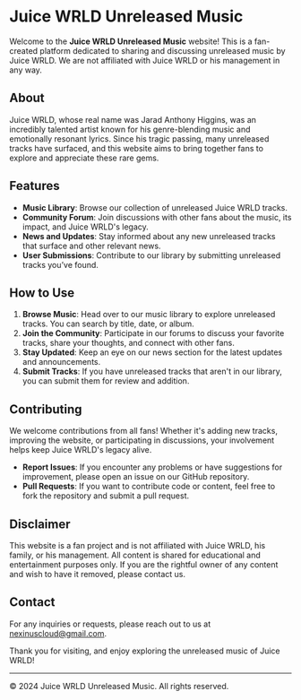 # Juice WRLD Unreleased Music

Welcome to the **Juice WRLD Unreleased Music** website! This is a fan-created platform dedicated to sharing and discussing unreleased music by Juice WRLD. We are not affiliated with Juice WRLD or his management in any way.

## About

Juice WRLD, whose real name was Jarad Anthony Higgins, was an incredibly talented artist known for his genre-blending music and emotionally resonant lyrics. Since his tragic passing, many unreleased tracks have surfaced, and this website aims to bring together fans to explore and appreciate these rare gems.

## Features

- **Music Library**: Browse our collection of unreleased Juice WRLD tracks.
- **Community Forum**: Join discussions with other fans about the music, its impact, and Juice WRLD's legacy.
- **News and Updates**: Stay informed about any new unreleased tracks that surface and other relevant news.
- **User Submissions**: Contribute to our library by submitting unreleased tracks you’ve found.

## How to Use

1. **Browse Music**: Head over to our music library to explore unreleased tracks. You can search by title, date, or album.
2. **Join the Community**: Participate in our forums to discuss your favorite tracks, share your thoughts, and connect with other fans.
3. **Stay Updated**: Keep an eye on our news section for the latest updates and announcements.
4. **Submit Tracks**: If you have unreleased tracks that aren't in our library, you can submit them for review and addition.

## Contributing

We welcome contributions from all fans! Whether it's adding new tracks, improving the website, or participating in discussions, your involvement helps keep Juice WRLD's legacy alive.

- **Report Issues**: If you encounter any problems or have suggestions for improvement, please open an issue on our GitHub repository.
- **Pull Requests**: If you want to contribute code or content, feel free to fork the repository and submit a pull request.

## Disclaimer

This website is a fan project and is not affiliated with Juice WRLD, his family, or his management. All content is shared for educational and entertainment purposes only. If you are the rightful owner of any content and wish to have it removed, please contact us.

## Contact

For any inquiries or requests, please reach out to us at [nexinuscloud@gmail.com](mailto:nexinuscloud@gmail.com).

Thank you for visiting, and enjoy exploring the unreleased music of Juice WRLD!

---

© 2024 Juice WRLD Unreleased Music. All rights reserved.

